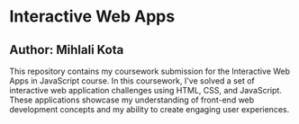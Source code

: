 # Interactive Web Apps

## Author: Mihlali Kota

This repository contains my coursework submission for the Interactive Web Apps in JavaScript course. In this coursework, I've solved a set of interactive web application challenges using HTML, CSS, and JavaScript. These applications showcase my understanding of front-end web development concepts and my ability to create engaging user experiences.
